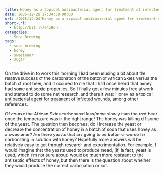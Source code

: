 ```yaml
---
title: Honey as a topical antibacterial agent for treatment of infected wounds
date: 2005-12-28T17:34:50+00:00
url: /2005/12/28/honey-as-a-topical-antibacterial-agent-for-treatment-of-infected-wounds/
short-url:
  - http://bit.ly/e4zHdn
categories:
  - Soda Brewing
tags:
  - soda brewing
  - honey
  - sweetener
  - sugar
---
```

On the drive in to work this morning I had been musing a bit about the relative success of the carbonation of the batch of African Skies versus the batch of root beer, and it occured to me that I had once heard that honey had some antiseptic properties. So I finally got a few minutes free at work and started to do some net research, and there it was: <a href="http://www.worldwidewounds.com/2001/november/Molan/honey-as-topical-agent.html">Honey as a topical antibacterial agent for treatment of infected wounds</a>, among other references.
  
Of <em>course</em> the African Skies carbonated less/more slowly than the root beer once the temperature was in the right range! The honey was killing off some of the yeast. The question then becomes, do I increase the yeast or decrease the concentration of honey in a batch of soda that uses honey as a sweetener? Are there yeasts that are going to be better or worse for carbonating in solution with honey? Hopefully more answers will be relatively easy to get through research and experimentation. For example, I would imagine that the yeasts used to produce mead, (if, in fact, yeast is used, which I'm not sure about) would be much more resistant to the antiseptic effects of honey, but then there is the question about whether they would produce the correct carbonation or not.